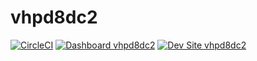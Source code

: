 # vhpd8dc2

[![CircleCI](https://circleci.com/gh/jeffsm/vhpd8dc2.svg?style=shield)](https://circleci.com/gh/jeffsm/vhpd8dc2)
[![Dashboard vhpd8dc2](https://img.shields.io/badge/dashboard-vhpd8dc2-yellow.svg)](https://dashboard.pantheon.io/sites/63ed8179-e134-4757-9ef1-3998323c3a3f#dev/code)
[![Dev Site vhpd8dc2](https://img.shields.io/badge/site-vhpd8dc2-blue.svg)](http://dev-vhpd8dc2.pantheonsite.io/)